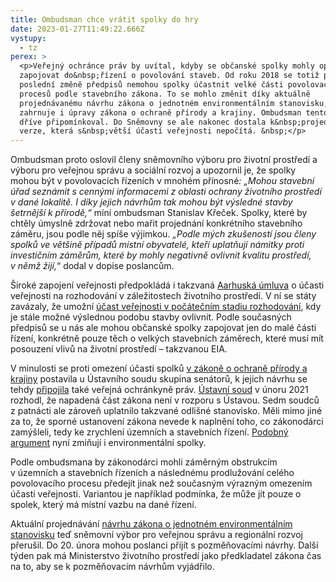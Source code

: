 ```yaml
---
title: Ombudsman chce vrátit spolky do hry
date: 2023-01-27T11:49:22.666Z
vystupy:
  - tz
perex: >
  <p>Veřejný ochránce práv by uvítal, kdyby se občanské spolky mohly opět víc
  zapojovat do&nbsp;řízení o povolování staveb. Od roku 2018 se totiž po
  poslední změně předpisů nemohou spolky účastnit velké části povolovacích
  procesů podle stavebního zákona. To se mohlo změnit díky aktuálně
  projednávanému návrhu zákona o jednotném environmentálním stanovisku, který
  zahrnuje i úpravy zákona o ochraně přírody a krajiny. Ombudsman tento návrh už
  dříve připomínkoval. Do Sněmovny se ale nakonec dostala k&nbsp;projednání
  verze, která s&nbsp;větší účastí veřejnosti nepočítá. &nbsp;</p>
---
```

<p>Ombudsman proto oslovil členy sněmovního výboru pro životní prostředí a výboru pro veřejnou správu a sociální rozvoj a upozornil je, že spolky mohou být v&nbsp;povolovacích řízeních v&nbsp;mnohém přínosné<em>: &bdquo;Mohou stavební úřad seznámit s&nbsp;cennými informacemi z&nbsp;oblasti ochrany životního prostředí v&nbsp;dané lokalitě. I díky jejich návrhům tak mohou být výsledné stavby šetrnější k&nbsp;přírodě,&ldquo;</em> míní ombudsman Stanislav Křeček. Spolky, které by chtěly úmyslně zdržovat nebo mařit projednání konkrétního stavebního záměru, jsou podle něj spíše výjimkou. <em>&bdquo;Podle mých zkušeností jsou členy spolků ve&nbsp;většině případů místní obyvatelé, kteří uplatňují námitky proti investičním záměrům, které by mohly negativně ovlivnit kvalitu prostředí, v&nbsp;němž žijí,</em>&ldquo; dodal v&nbsp;dopise poslancům.</p>

<p>Široké zapojení veřejnosti předpokládá i takzvaná <a href="https://www.zakonyprolidi.cz/ms/2004-124/zneni-20011030">Aarhuská úmluva</a> o účasti veřejnosti na rozhodování v záležitostech životního prostředí. V&nbsp;ní se státy zavázaly, že umožní <a href="https://www.zakonyprolidi.cz/ms/2004-124/zneni-20011030#f5410486">účast veřejnosti v počátečním stadiu rozhodování</a>, kdy je stále možné výslednou podobu stavby ovlivnit. Podle současných předpisů se u nás ale mohou občanské spolky zapojovat jen do malé části řízení, konkrétně pouze těch o velkých stavebních záměrech, které musí mít posouzení vlivů na&nbsp;životní prostředí &ndash; takzvanou EIA.&nbsp;</p>

<p>V&nbsp;minulosti se proti omezení účasti spolků <a href="https://www.zakonyprolidi.cz/cs/1992-114#p70">v&nbsp;zákoně o ochraně přírody a krajiny</a> postavila u Ústavního soudu skupina senátorů, k&nbsp;jejich návrhu se tehdy <a href="https://eso.ochrance.cz/Nalezene/Edit/5792#Poznamka">připojila</a> také veřejná ochránkyně práv. <a href="https://www.usoud.cz/fileadmin/user_upload/Tiskova_mluvci/Publikovane_nalezy/2021/Pl._US_22_17_na_web_vcetne_disentu.pdf">Ústavní soud</a> v&nbsp;únoru 2021 rozhodl, že napadená část zákona není v&nbsp;rozporu s&nbsp;Ústavou. Sedm soudců z&nbsp;patnácti ale zároveň uplatnilo takzvané odlišné stanovisko. Měli mimo jiné za to, že sporné ustanovení zákona nevede k naplnění toho, co zákonodárci zamýšleli, tedy ke&nbsp;zrychlení územních a stavebních řízení. <a href="https://ekolist.cz/cz/zpravodajstvi/tiskove-zpravy/neumlcujte-nas-sedmdesat-organizaci-a-spolku-vyzyva-poslance-aby-upravili-stavebni-pravo">Podobný argument</a> nyní zmiňují i environmentální spolky.</p>

<p>Podle ombudsmana by zákonodárci mohli záměrným obstrukcím v&nbsp;územních a stavebních řízeních a následnému prodlužování celého povolovacího procesu předejít jinak než současným výrazným omezením účasti veřejnosti. Variantou je například podmínka, že může jít pouze o spolek, který má místní vazbu na dané řízení.</p>

<p>Aktuální projednávání <a href="https://www.psp.cz/sqw/historie.sqw?o=9&amp;t=329">návrhu zákona o jednotném environmentálním stanovisku</a> teď sněmovní výbor pro veřejnou správu a regionální rozvoj přerušil. Do 20. února mohou poslanci přijít s pozměňovacími návrhy. Další týden pak má Ministerstvo životního prostředí jako předkladatel zákona čas na to, aby se k&nbsp;pozměňovacím návrhům vyjádřilo.</p>
